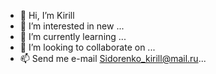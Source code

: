 - 👋 Hi, I’m Kirill
- 👀 I’m interested in new  ...
- 🌱 I’m currently learning ...
- 💞️ I’m looking to collaborate on ...
- 📫 Send me e-mail Sidorenko_kirill@mail.ru...

<!---
KerikKerik/KerikKerik is a ✨ special ✨ repository because its `README.md` (this file) appears on your GitHub profile.
You can click the Preview link to take a look at your changes.
--->

